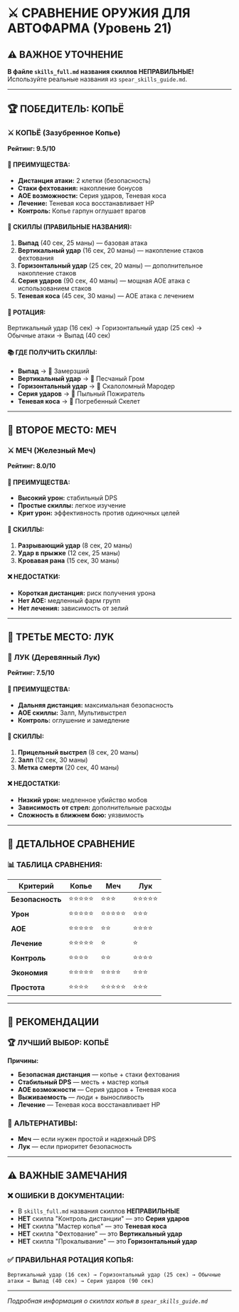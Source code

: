 # ⚔️ СРАВНЕНИЕ ОРУЖИЯ ДЛЯ АВТОФАРМА (Уровень 21)

## ⚠️ ВАЖНОЕ УТОЧНЕНИЕ
**В файле `skills_full.md` названия скиллов НЕПРАВИЛЬНЫЕ!** Используйте реальные названия из `spear_skills_guide.md`.

---

## 🏆 ПОБЕДИТЕЛЬ: КОПЬЁ

### ⚔️ **КОПЬЁ (Зазубренное Копье)**
**Рейтинг: 9.5/10**

#### 🎯 **ПРЕИМУЩЕСТВА:**
- **Дистанция атаки:** 2 клетки (безопасность)
- **Стаки фехтования:** накопление бонусов
- **AOE возможности:** Серия ударов, Теневая коса
- **Лечение:** Теневая коса восстанавливает HP
- **Контроль:** Копье гарпун оглушает врагов

#### 🎯 **СКИЛЛЫ (ПРАВИЛЬНЫЕ НАЗВАНИЯ):**
1. **Выпад** (40 сек, 25 маны) — базовая атака
2. **Вертикальный удар** (16 сек, 20 маны) — накопление стаков фехтования
3. **Горизонтальный удар** (25 сек, 20 маны) — дополнительное накопление стаков
4. **Серия ударов** (90 сек, 40 маны) — мощная AOE атака с использованием стаков
5. **Теневая коса** (45 сек, 30 маны) — AOE атака с лечением

#### 🔄 **РОТАЦИЯ:**
Вертикальный удар (16 сек) → Горизонтальный удар (25 сек) → Обычные атаки → Выпад (40 сек)

#### 📚 **ГДЕ ПОЛУЧИТЬ СКИЛЛЫ:**
- **Выпад** → 🧟 Замерзший
- **Вертикальный удар** → 🧟 Песчаный Гром
- **Горизонтальный удар** → 🧟 Скалоломный Мародер
- **Серия ударов** → 🧟 Пыльный Пожиратель
- **Теневая коса** → 🧟 Погребенный Скелет

---

## 🥈 ВТОРОЕ МЕСТО: МЕЧ

### ⚔️ **МЕЧ (Железный Меч)**
**Рейтинг: 8.0/10**

#### 🎯 **ПРЕИМУЩЕСТВА:**
- **Высокий урон:** стабильный DPS
- **Простые скиллы:** легкое изучение
- **Крит урон:** эффективность против одиночных целей

#### 🎯 **СКИЛЛЫ:**
1. **Разрывающий удар** (8 сек, 20 маны)
2. **Удар в прыжке** (12 сек, 25 маны)
3. **Кровавая рана** (15 сек, 30 маны)

#### ❌ **НЕДОСТАТКИ:**
- **Короткая дистанция:** риск получения урона
- **Нет AOE:** медленный фарм групп
- **Нет лечения:** зависимость от зелий

---

## 🥉 ТРЕТЬЕ МЕСТО: ЛУК

### 🏹 **ЛУК (Деревянный Лук)**
**Рейтинг: 7.5/10**

#### 🎯 **ПРЕИМУЩЕСТВА:**
- **Дальняя дистанция:** максимальная безопасность
- **AOE скиллы:** Залп, Мультивыстрел
- **Контроль:** оглушение и замедление

#### 🎯 **СКИЛЛЫ:**
1. **Прицельный выстрел** (8 сек, 20 маны)
2. **Залп** (12 сек, 30 маны)
3. **Метка смерти** (20 сек, 40 маны)

#### ❌ **НЕДОСТАТКИ:**
- **Низкий урон:** медленное убийство мобов
- **Зависимость от стрел:** дополнительные расходы
- **Сложность в ближнем бою:** уязвимость

---

## 🎯 ДЕТАЛЬНОЕ СРАВНЕНИЕ

### 📊 **ТАБЛИЦА СРАВНЕНИЯ:**

| Критерий | Копье | Меч | Лук |
|----------|-------|-----|-----|
| **Безопасность** | ⭐⭐⭐⭐⭐ | ⭐⭐⭐ | ⭐⭐⭐⭐⭐ |
| **Урон** | ⭐⭐⭐⭐⭐ | ⭐⭐⭐⭐⭐ | ⭐⭐⭐ |
| **AOE** | ⭐⭐⭐⭐⭐ | ⭐⭐ | ⭐⭐⭐⭐ |
| **Лечение** | ⭐⭐⭐⭐⭐ | ⭐ | ⭐ |
| **Контроль** | ⭐⭐⭐⭐ | ⭐⭐ | ⭐⭐⭐⭐ |
| **Экономия** | ⭐⭐⭐⭐⭐ | ⭐⭐⭐⭐ | ⭐⭐⭐ |
| **Простота** | ⭐⭐⭐⭐ | ⭐⭐⭐⭐⭐ | ⭐⭐⭐ |

---

## 🎯 РЕКОМЕНДАЦИИ

### 🏆 **ЛУЧШИЙ ВЫБОР: КОПЬЁ**
**Причины:**
- **Безопасная дистанция** — копье + стаки фехтования
- **Стабильный DPS** — месть + мастер копья
- **AOE возможности** — Серия ударов + Теневая коса
- **Выживаемость** — люди + выносливость
- **Лечение** — Теневая коса восстанавливает HP

### 🎯 **АЛЬТЕРНАТИВЫ:**
- **Меч** — если нужен простой и надежный DPS
- **Лук** — если приоритет безопасность

---

## ⚠️ ВАЖНЫЕ ЗАМЕЧАНИЯ

### ❌ **ОШИБКИ В ДОКУМЕНТАЦИИ:**
- В `skills_full.md` названия скиллов **НЕПРАВИЛЬНЫЕ**
- **НЕТ** скилла "Контроль дистанции" — это **Серия ударов**
- **НЕТ** скилла "Мастер копья" — это **Теневая коса**
- **НЕТ** скилла "Фехтование" — это **Вертикальный удар**
- **НЕТ** скилла "Прокалывание" — это **Горизонтальный удар**

### ✅ **ПРАВИЛЬНАЯ РОТАЦИЯ КОПЬЯ:**
```
Вертикальный удар (16 сек) → Горизонтальный удар (25 сек) → Обычные атаки → Выпад (40 сек) → Серия ударов (90 сек)
```

---

*Подробная информация о скиллах копья в `spear_skills_guide.md`* 